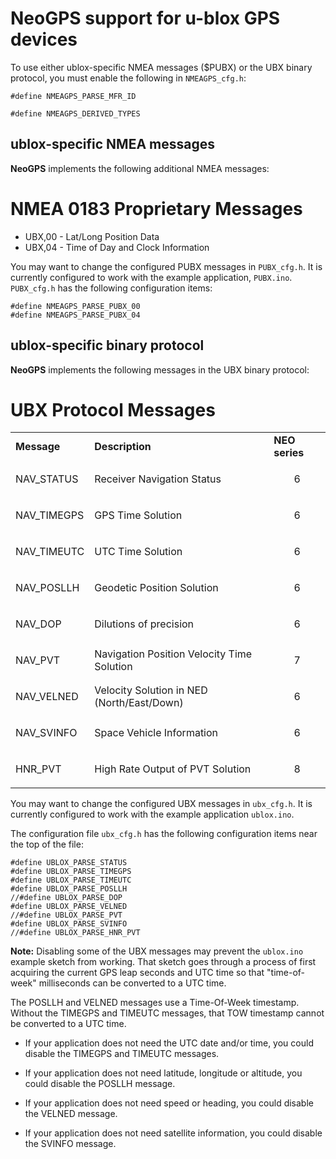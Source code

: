 NeoGPS support for u-blox GPS devices
=================
To use either ublox-specific NMEA messages ($PUBX) or the UBX binary protocol, you must enable the following in `NMEAGPS_cfg.h`:
```
#define NMEAGPS_PARSE_MFR_ID

#define NMEAGPS_DERIVED_TYPES
```

## ublox-specific NMEA messages
**NeoGPS** implements the following additional NMEA messages:

# NMEA 0183 Proprietary Messages
* UBX,00 - Lat/Long Position Data
* UBX,04 - Time of Day and Clock Information

You may want to change the configured PUBX messages in `PUBX_cfg.h`.  It is currently configured to work with the example application, `PUBX.ino`.  `PUBX_cfg.h` has the following configuration items:
```
#define NMEAGPS_PARSE_PUBX_00
#define NMEAGPS_PARSE_PUBX_04
```

## ublox-specific binary protocol

**NeoGPS** implements the following messages in the UBX binary protocol:

# UBX Protocol Messages

<table>
  <tr><td><b>Message</b></td><td><b>Description</b></td><td><b>NEO series</b></td></tr>
  <tr><td>NAV_STATUS</td><td>Receiver Navigation Status</td><td><p align="center">6</p></td></tr>
  <tr><td>NAV_TIMEGPS</td><td>GPS Time Solution</td><td><p align="center">6</p></td></tr>
  <tr><td>NAV_TIMEUTC</td><td>UTC Time Solution</td><td><p align="center">6</p></td></tr>
  <tr><td>NAV_POSLLH</td><td>Geodetic Position Solution</td><td><p align="center">6</p></td></tr>
  <tr><td>NAV_DOP</td><td>Dilutions of precision</td><td><p align="center">6</p></td></tr>
  <tr><td>NAV_PVT</td><td>Navigation Position Velocity Time Solution</td><td><p align="center">7</p></td></tr>
  <tr><td>NAV_VELNED</td><td>Velocity Solution in NED (North/East/Down)</td><td><p align="center">6</p></td></tr>
  <tr><td>NAV_SVINFO</td><td>Space Vehicle Information</td><td><p align="center">6</p></td></tr>
  <tr><td>HNR_PVT</td><td>High Rate Output of PVT Solution</td><td><p align="center">8</p></td></tr>
</table>

You may want to change the configured UBX messages in `ubx_cfg.h`.  It is currently configured to work with the example application `ublox.ino`.

The configuration file `ubx_cfg.h` has the following configuration items near the top of the file:
```
#define UBLOX_PARSE_STATUS
#define UBLOX_PARSE_TIMEGPS
#define UBLOX_PARSE_TIMEUTC
#define UBLOX_PARSE_POSLLH
//#define UBLOX_PARSE_DOP
#define UBLOX_PARSE_VELNED
//#define UBLOX_PARSE_PVT
#define UBLOX_PARSE_SVINFO
//#define UBLOX_PARSE_HNR_PVT
```

**Note:** Disabling some of the UBX messages may prevent the `ublox.ino` example sketch from working.  That sketch goes through a process of first acquiring the current GPS leap seconds and UTC time so that "time-of-week" milliseconds can be converted to a UTC time.

The POSLLH and VELNED messages use a Time-Of-Week timestamp.  Without the TIMEGPS and TIMEUTC messages, that TOW timestamp cannot be converted to a UTC time.

* If your application does not need the UTC date and/or time, you could disable the TIMEGPS and TIMEUTC messages.

* If your application does not need latitude, longitude or altitude, you could disable the POSLLH message.

* If your application does not need speed or heading, you could disable the VELNED message.

* If your application does not need satellite information, you could disable the SVINFO message.

